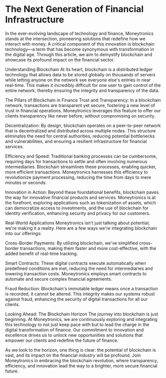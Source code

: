 # The Next Generation of Financial Infrastructure

In the ever-evolving landscape of technology and finance, Moneytronics stands at the intersection, pioneering solutions that redefine how we interact with money. A critical component of this innovation is blockchain technology—a term that has become synonymous with transformation in the digital age. Through this article, we aim to demystify blockchain and showcase its profound impact on the financial sector.

Understanding Blockchain
At its heart, blockchain is a distributed ledger technology that allows data to be stored globally on thousands of servers while letting anyone on the network see everyone else's entries in near real-time. This makes it incredibly difficult for one user to gain control of the entire network, thereby ensuring the integrity and transparency of the data.

The Pillars of Blockchain in Finance
Trust and Transparency: In a blockchain network, transactions are transparent yet secure, fostering a new level of trust in financial operations. Moneytronics leverages this feature to offer our clients transparency like never before, without compromising on security.

Decentralization: By design, blockchain operates on a peer-to-peer network that is decentralized and distributed across multiple nodes. This structure eliminates the need for central authorities, reducing potential bottlenecks and vulnerabilities, and ensuring a resilient infrastructure for financial services.

Efficiency and Speed: Traditional banking processes can be cumbersome, requiring days for transactions to settle and often involving numerous intermediaries. Blockchain streamlines these processes, enabling quicker, more efficient transactions. Moneytronics harnesses this efficiency to revolutionize payment processing, reducing the time from days to mere minutes or seconds.

Innovation in Action: Beyond these foundational benefits, blockchain paves the way for innovative financial products and services. Moneytronics is at the forefront, exploring applications such as tokenization of assets, which can democratize access to investments, and the use of blockchain for identity verification, enhancing security and privacy for our customers.

Real-World Applications
Moneytronics isn't just talking about potential; we're making it a reality. Here are a few ways we're integrating blockchain into our offerings:

Cross-Border Payments: By utilizing blockchain, we've simplified cross-border transactions, making them faster and more cost-effective, with the added benefit of real-time tracking.

Smart Contracts: These digital contracts execute automatically when predefined conditions are met, reducing the need for intermediaries and lowering transaction costs. Moneytronics employs smart contracts to automate and secure complex financial agreements.

Fraud Reduction: Blockchain's immutable ledger means once a transaction is recorded, it cannot be altered. This integrity makes our systems robust against fraud, enhancing the security of digital transactions for all our clients.

Looking Ahead: The Blockchain Horizon
The journey into blockchain is just beginning. At Moneytronics, we are continuously exploring and integrating this technology to not just keep pace with but to lead the charge in the digital transformation of finance. Our commitment to innovation and excellence drives us to unlock new opportunities and solutions that empower our clients and redefine the future of finance.

As we look to the horizon, one thing is clear: the potential of blockchain is vast, and its impact on the financial industry will be profound. Join Moneytronics in embracing the blockchain revolution, where transparency, efficiency, and innovation lead the way to a brighter, more secure financial future.